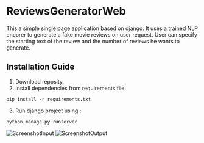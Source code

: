 # ReviewsGeneratorWeb

This a simple single page application based on django. It uses a trained NLP encorer to generate a fake movie reviews on user request. User can specify the starting text of the review and the number of reviews he wants to generate.


##  Installation Guide

1. Download reposity.
2. Install dependencies from requirements file:
```
pip install -r requirements.txt
```
3. Run django project using :
```
python manage.py runserver
```

![ScreenshotInput](https://user-images.githubusercontent.com/29361692/100979133-4e6c6000-353b-11eb-9bf5-e42efac71fd2.png)
![ScreenshotOutput](https://user-images.githubusercontent.com/29361692/100979134-4f04f680-353b-11eb-91db-fdfd3b906685.png)
